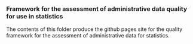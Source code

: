 ### Framework for the assessment of administrative data quality for use in statistics

The contents of this folder produce the github pages site for the quality framework for the assessment of administrative data for statistics.
